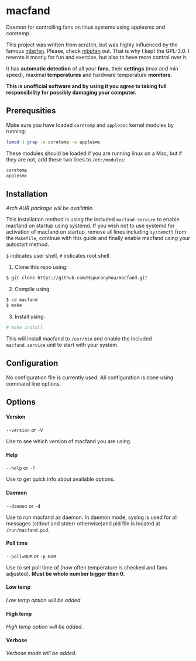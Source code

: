 # macfand

Daemon for controlling fans on linux systems using applesmc and coretemp.

This project was written from scratch, but was highly influenced by the famous [mbpfan](https://github.com/linux-on-mac/mbpfan). Please, check [mbpfan](https://github.com/linux-on-mac/mbpfan) out. That is why I kept the GPL-3.0. I rewrote it mostly for fun and exercise, but also to have more control over it.

It has **automatic detection** of all your **fans**, their **settings** (max and min speed), maximal **temperatures** and hardware temperature **monitors**.

**This is unofficial software and by using it you agree to taking full responsibility for possibly damaging your computer.**

## Prerequsities

Make sure you have loaded `coretemp` and `applesmc` kernel modules by running:

```bash
lsmod | grep -e coretemp -e applesmc
```

These modules should be loaded if you are running linux on a Mac, but if they are not, add these two lines to `/etc/modules`:

```bash
coretemp
applesmc
```

## Installation

*Arch AUR package will be available.* 

This installation method is using the included `macfand.service` to enable macfand on startup using systemd. If you wish not to use systemd for activation of macfand on startup, remove all lines including `systemctl` from the `Makefile`, continue with this guide and finally enable macfand using your autostart method.

`$` indicates user shell, `#` indicates root shell

1. Clone this repo using:

```bash    
$ git clone https://github.com/Hipuranyhou/macfand.git
```

2. Compile using:

```bash
$ cd macfand
$ make
```

3. Install using:

```bash
# make install
```

This will install macfand to `/usr/bin` and enable the included `macfand.service` unit to start with your system.

## Configuration

No configuration file is currently used. All configuration is done using command line options.

## Options

#### Version
`--version` or `-V`

Use to see which version of macfand you are using.

#### Help
`--help` or `-?`

Use to get quick info about available options.

#### Daemon
`--daemon` or `-d`

Use to run macfand as daemon. In daemon mode, syslog is used for all messages (stdout and stderr otherwise)and pid file is located at `/run/macfand.pid`.

#### Poll time
`--poll=NUM` or `-p NUM`

Use to set poll time of (how often temperature is checked and fans adjusted). **Must be whole number bigger than 0.**

#### Low temp
*Low temp option will be added.*

#### High temp
*High temp option will be added.*

#### Verbose
*Verbose mode will be added.*